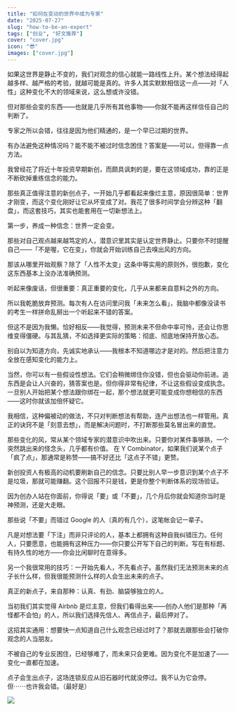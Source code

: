 ```yaml
---
title: "如何在变动的世界中成为专家"
date: "2025-07-27"
slug: "how-to-be-an-expert"
tags: ["创业", "好文推荐"]
cover: "cover.jpg"
icon: "😎"
images: ["cover.jpg"]
---
```

如果这世界是静止不变的，我们对观念的信心就能一路线性上升。某个想法经得起越多样、越严格的考验，就越可能是真的。许多人其实默默相信这一点——对「人性」这种变化不大的领域来说，这么想或许没错。



但对那些会变的东西——也就是几乎所有其他事物——你就不能再这样信任自己的判断了。



专家之所以会错，往往是因为他们精通的，是一个早已过期的世界。



有办法避免这种情况吗？能不能不被过时信念困住？答案是——可以，但得靠一点方法。



我曾经花了将近十年投资早期新创，而颇具讽刺的是，要在这领域成功，靠的正是不断砍掉重练信念的能力。



那些真正值得注意的新创点子，一开始几乎都看起来像烂主意，原因很简单：世界才刚变，而这个变化刚好让它从坏变成了对。我花了很多时间学会分辨这种「翻盘」，而这套技巧，其实也能套用在一切新想法上。



第一步，养成一种信念：世界一定会变。



那些对自己观点越来越笃定的人，潜意识里其实是认定世界静止。只要你不时提醒自己——「不是喔，它在变」，你就会开始训练自己去嗅出风的方向。



那该从哪里开始观察？除了「人性不太变」这条中等实用的原则外，很抱歉，变化这东西基本上没办法准确预测。



听起来像废话，但很重要：真正重要的变化，几乎从来都来自意料之外的方向。



所以我乾脆放弃预测。每次有人在访问里问我「未来怎么看」，我脑中都像没读书的考生一样拼命乱掰出一个听起来不错的答案。



但这不是因为我懒。恰好相反——我觉得，预测未来不但命中率可怜，还会让你思维变得僵硬。与其乱猜，不如选择更实际的策略：彻底、彻底地保持开放心态。



别自以为知道方向，先诚实地承认——我根本不知道哪边才是对的。然后把注意力全放在感知变化的能力上。



当然，你可以有一些假设性想法。它们会稍微绑住你没错，但也会驱动你前进。追东西是会让人兴奋的，猜答案也是。但你得非常有纪律，不让这些假设变成执念。
一旦别人开始把某个想法跟你绑在一起，那个想法就更可能变成你想相信的东西——这时你就该加倍怀疑它。



我相信，这种偏被动的做法，不只对判断想法有帮助，连产出想法也一样管用。真正的诀窍不是「刻意去想」，而是解决问题时，不打断那些莫名冒出来的直觉。



那些变化的风，常从某个领域专家的潜意识中吹出来。只要你对某件事够熟，一个突然跳出来的怪念头，几乎都有价值。
在 Y Combinator，如果我们说某个点子「疯了点」，那通常是称赞——搞不好还比「这点子不错」更赞。



新创投资人有极高的动机要刷新自己的信念。只要比别人早一步意识到某个点子不是垃圾，那就可能赚翻。这个回报不只是钱，更是你整个判断体系的现场验证。



因为创办人站在你面前，你得说「要」或「不要」，几个月后你就会知道你当时是神预测，还是大走眼。



那些说「不要」而错过 Google 的人（真的有几个），这笔帐会记一辈子。



凡是对想法要「下注」而非只评论的人，基本上都拥有这种自我纠错压力。任何人，只要愿意，也能拥有这种压力——你只要公开写下自己的判断。写在有标题、有持久性的地方——你会比闲聊时在意得多。



另一个我很常用的技巧：一开始先看人，不先看点子。虽然我们无法预测未来的点子长什么样，但我很能预测什么样的人会生出未来的点子。



真正的新点子，来自那种：认真、有劲、脑袋够独立的人。



当初我们其实觉得 Airbnb 是烂主意，但我们看得出来——创办人他们是那种「再怪都不会怕」的人，所以我们选择先信人、再信点子，最后押对了。



这招其实通用：想要快一点知道自己什么观念已经过时了？那就去跟那些会打破你观念的人当朋友。



不被自己的专业反困住，已经够难了，而未来只会更难。因为变化不是加速了——变化一直都在加速。



点子会生出点子，这场连锁反应从旧石器时代就没停过。我不认为它会停。
但⋯⋯也许我会错。（最好是）




![](https://prod-files-secure.s3.us-west-2.amazonaws.com/112d0858-5090-4d34-a606-b75eb8d65fd2/46476355-9cf3-4e99-9b7a-3531bc426380/1000202064.png?X-Amz-Algorithm=AWS4-HMAC-SHA256&X-Amz-Content-Sha256=UNSIGNED-PAYLOAD&X-Amz-Credential=ASIAZI2LB466SFFJ2Z6H%2F20250904%2Fus-west-2%2Fs3%2Faws4_request&X-Amz-Date=20250904T083934Z&X-Amz-Expires=3600&X-Amz-Security-Token=IQoJb3JpZ2luX2VjEO%2F%2F%2F%2F%2F%2F%2F%2F%2F%2F%2FwEaCXVzLXdlc3QtMiJHMEUCIQDTptsy8lL3dzg3zghyALHkLMJSpT%2Fs47Vj3yTziwBRgAIgWcUgoWES3%2FnqE%2FGrmCMjm0VI5PLpwgH8r%2BRkmBGoqScq%2FwMIWBAAGgw2Mzc0MjMxODM4MDUiDEwja7gA937%2BF%2FyJhSrcAyKbmf4qftlTq%2FaLmyS7EsR%2BomX4BwT4cxC%2FZApohidab%2BSLYeY2f6lU%2BFIHBVGJfPXxk7vQMwj8Uu4lWGW%2Bi5fxHeRZVNEAU8QZFxLserz9DjoljgdnH0nhY04vVV0QHgn49gQtLrPjgVmcB%2BWh70taP9iUaThf7MMri1acuMvLoZCh50wHHn%2BDapS2kznhLR7ttXPdnXjKGA9CyKYJz93lEX4V6PdvMSVhhJZJpQoZC3Qa%2BH2eksvxHaEnVcwG3H199JwHkAZwebk8gefYD%2BNtH%2F8r2v4YB0cBmWpWc3XJwJt5v%2BBlB0WA%2FwjKT%2FVU0ZMg87uDAwfpxE%2F%2Bu6qSd%2FJcVweIQixBENd%2BqdLwUU4bkYnp43XRq6ABd0%2BsulihsFi7WxDJTSKA%2FLUY15%2F37RSXA%2BfvSZGsmNlyecdn9KRPcyvImHJ3DnySnEc2aGGVkO%2FecCdtHC%2Bt%2BzjJYDP2kcpk%2B8nXJOyOAG5Jq4TV15Ya9m139Ii7sZwLtLFGKssbX1EAP%2FfqJmlCbT31I3Dhegk0CoK3ohpYpJpYrzyHzlx9PhoAWt43SvNRfpNV0KSQrU2HN3ThZUOvXd%2FiFAegb43fMS1BN52WZUOg8mA2cfTUUWkG9vy7%2FvjL6%2BtHMK745MUGOqUBsVXODGTG7zjQqPHfLt9Zh4ljFCuoulre7MrNUBCZ7qO30L%2BBwT5KW1y9bg6yCqwZQt1gjyKatmcnzozB%2BLVXdiIybpxDcAn89OaeORZFmwSBRAwRLQieSdtHD7VzKX62UI2B%2FtYubkgNXv40yj0PoDP3jTkqd0bt2KbElHA%2Bov%2BX3TaYnKN2QgiPccL2d9h6cpJR%2FYpEzxQAtQrSnA3Rk2vAEIKz&X-Amz-Signature=216b74593989bbc9b3d802b8b8f6f6ffab20cc8090b5bb95eabe7208f129ea08&X-Amz-SignedHeaders=host&x-amz-checksum-mode=ENABLED&x-id=GetObject)

